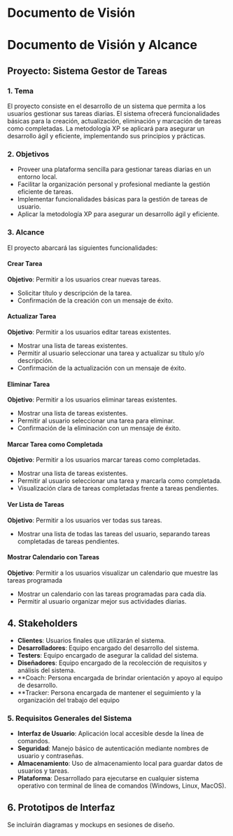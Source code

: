 # Documento de Visión


# Documento de Visión y Alcance

## Proyecto: Sistema Gestor de Tareas

### 1. Tema
El proyecto consiste en el desarrollo de un sistema que permita a los usuarios gestionar sus tareas diarias. El sistema  ofrecerá funcionalidades básicas para la creación, actualización, eliminación y marcación de tareas como completadas. La metodología XP se aplicará para asegurar un desarrollo ágil y eficiente, implementando sus principios y prácticas.

### 2. Objetivos
- Proveer una plataforma sencilla para gestionar tareas diarias en un entorno local.
- Facilitar la organización personal y profesional mediante la gestión eficiente de tareas.
- Implementar funcionalidades básicas para la gestión de tareas de usuario.
- Aplicar la metodología XP para asegurar un desarrollo ágil y eficiente.

### 3. Alcance
El proyecto abarcará las siguientes funcionalidades:

#### Crear Tarea
**Objetivo**: Permitir a los usuarios crear nuevas tareas.
- Solicitar título y descripción de la tarea.
- Confirmación de la creación con un mensaje de éxito.

#### Actualizar Tarea
**Objetivo**: Permitir a los usuarios editar tareas existentes.
- Mostrar una lista de tareas existentes.
- Permitir al usuario seleccionar una tarea y actualizar su título y/o descripción.
- Confirmación de la actualización con un mensaje de éxito.

#### Eliminar Tarea
**Objetivo**: Permitir a los usuarios eliminar tareas existentes.
- Mostrar una lista de tareas existentes.
- Permitir al usuario seleccionar una tarea para eliminar.
- Confirmación de la eliminación con un mensaje de éxito.

#### Marcar Tarea como Completada
**Objetivo**: Permitir a los usuarios marcar tareas como completadas.
- Mostrar una lista de tareas existentes.
- Permitir al usuario seleccionar una tarea y marcarla como completada.
- Visualización clara de tareas completadas frente a tareas pendientes.

#### Ver Lista de Tareas
**Objetivo**: Permitir a los usuarios ver todas sus tareas.
- Mostrar una lista de todas las tareas del usuario, separando tareas completadas de tareas pendientes.

  
#### Mostrar Calendario con Tareas
**Objetivo**: Permitir a los usuarios visualizar un calendario que muestre las tareas programada
- Mostrar un calendario con las tareas programadas para cada día.
- Permitir al usuario organizar mejor sus actividades diarias.

## 4. Stakeholders
- **Clientes**: Usuarios finales que utilizarán el sistema.
- **Desarrolladores**: Equipo encargado del desarrollo del sistema.
- **Testers**: Equipo encargado de asegurar la calidad del sistema.
- **Diseñadores**: Equipo encargado de la recolección de requisitos y análisis del sistema.
- **Coach: Persona encargada de brindar orientación y apoyo al equipo de desarrollo.
- **Tracker: Persona encargada de mantener el seguimiento y la organización del trabajo del equipo

### 5. Requisitos Generales del Sistema
- **Interfaz de Usuario**: Aplicación local accesible desde la línea de comandos.
- **Seguridad**: Manejo básico de autenticación mediante nombres de usuario y contraseñas.
- **Almacenamiento**: Uso de almacenamiento local para guardar datos de usuarios y tareas.
- **Plataforma**: Desarrollado para ejecutarse en cualquier sistema operativo con terminal de línea de comandos (Windows, Linux, MacOS).
## 6. Prototipos de Interfaz
Se incluirán diagramas y mockups en sesiones de diseño.

